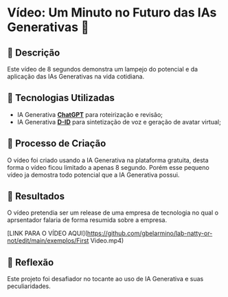 # Vídeo: Um Minuto no Futuro das IAs Generativas 🎥

## 📒 Descrição
Este vídeo de 8 segundos demonstra um lampejo do potencial e da aplicação das IAs Generativas na vida cotidiana.

## 🤖 Tecnologias Utilizadas
- IA Generativa **[ChatGPT](https://chat.openai.com)** para roteirização e revisão;
- IA Generativa **[D-ID](https://www.d-id.com)** para sintetização de voz e geração de avatar virtual;

## 🧐 Processo de Criação
 O vídeo foi criado usando a IA Generativa na plataforma gratuita, desta forma o vídeo ficou limitado a apenas 8 segundo. Porém esse pequeno vídeo ja demostra todo potencial que a IA Generativa possui.

## 🚀 Resultados
O vídeo pretendia ser um release de uma empresa de tecnologia no qual o aprsentador falaria de forma resumida sobre a empresa.

[LINK PARA O VÍDEO AQUI](https://github.com/gbelarmino/lab-natty-or-not/edit/main/exemplos/First Video.mp4)

## 💭 Reflexão
Este projeto foi desafiador no tocante ao uso de IA Generativa e suas peculiaridades.

